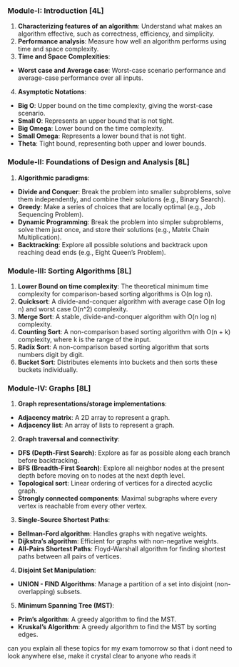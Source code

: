 
### Module-I: Introduction [4L]  
1. **Characterizing features of an algorithm**: Understand what makes an algorithm effective, such as correctness, efficiency, and simplicity.  
2. **Performance analysis**: Measure how well an algorithm performs using time and space complexity.  
3. **Time and Space Complexities**:  
- **Worst case and Average case**: Worst-case scenario performance and average-case performance over all inputs.  
4. **Asymptotic Notations**:  
- **Big O**: Upper bound on the time complexity, giving the worst-case scenario.  
- **Small O**: Represents an upper bound that is not tight.  
- **Big Omega**: Lower bound on the time complexity.  
- **Small Omega**: Represents a lower bound that is not tight.  
- **Theta**: Tight bound, representing both upper and lower bounds.  
  
### Module-II: Foundations of Design and Analysis [8L]  
1. **Algorithmic paradigms**:  
- **Divide and Conquer**: Break the problem into smaller subproblems, solve them independently, and combine their solutions (e.g., Binary Search).  
- **Greedy**: Make a series of choices that are locally optimal (e.g., Job Sequencing Problem).  
- **Dynamic Programming**: Break the problem into simpler subproblems, solve them just once, and store their solutions (e.g., Matrix Chain Multiplication).  
- **Backtracking**: Explore all possible solutions and backtrack upon reaching dead ends (e.g., Eight Queen’s Problem).  
  
### Module-III: Sorting Algorithms [8L]  
1. **Lower Bound on time complexity**: The theoretical minimum time complexity for comparison-based sorting algorithms is O(n log n).  
2. **Quicksort**: A divide-and-conquer algorithm with average case O(n log n) and worst case O(n^2) complexity.  
3. **Merge Sort**: A stable, divide-and-conquer algorithm with O(n log n) complexity.  
4. **Counting Sort**: A non-comparison based sorting algorithm with O(n + k) complexity, where k is the range of the input.  
5. **Radix Sort**: A non-comparison based sorting algorithm that sorts numbers digit by digit.  
6. **Bucket Sort**: Distributes elements into buckets and then sorts these buckets individually.  
  
### Module-IV: Graphs [8L]  
1. **Graph representations/storage implementations**:  
- **Adjacency matrix**: A 2D array to represent a graph.  
- **Adjacency list**: An array of lists to represent a graph.  
2. **Graph traversal and connectivity**:  
- **DFS (Depth-First Search)**: Explore as far as possible along each branch before backtracking.  
- **BFS (Breadth-First Search)**: Explore all neighbor nodes at the present depth before moving on to nodes at the next depth level.  
- **Topological sort**: Linear ordering of vertices for a directed acyclic graph.  
- **Strongly connected components**: Maximal subgraphs where every vertex is reachable from every other vertex.  
3. **Single-Source Shortest Paths**:  
- **Bellman-Ford algorithm**: Handles graphs with negative weights.  
- **Dijkstra’s algorithm**: Efficient for graphs with non-negative weights.  
- **All-Pairs Shortest Paths**: Floyd-Warshall algorithm for finding shortest paths between all pairs of vertices.  
4. **Disjoint Set Manipulation**:  
- **UNION - FIND Algorithms**: Manage a partition of a set into disjoint (non-overlapping) subsets.  
5. **Minimum Spanning Tree (MST)**:  
- **Prim’s algorithm**: A greedy algorithm to find the MST.  
- **Kruskal’s Algorithm**: A greedy algorithm to find the MST by sorting edges.  
  
  
  
  
  

can you explain all these topics for my exam tomorrow so that i dont need to look anywhere else, make it crystal clear to anyone who reads it